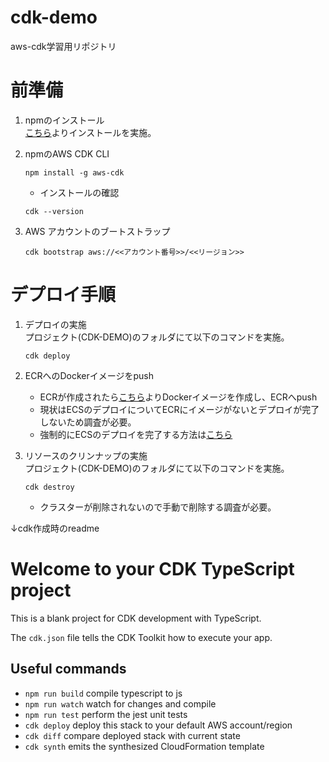 # cdk-demo
aws-cdk学習用リポジトリ

# 前準備

1. npmのインストール  
[こちら](https://docs.npmjs.com/downloading-and-installing-node-js-and-npm)よりインストールを実施。

1. npmのAWS CDK CLI 
    ```
    npm install -g aws-cdk
    ```   
   * インストールの確認
    ```
    cdk --version
    ```
1. AWS アカウントのブートストラップ
    ```
    cdk bootstrap aws://<<アカウント番号>>/<<リージョン>>
    ```   

# デプロイ手順

1. デプロイの実施  
    プロジェクト(CDK-DEMO)のフォルダにて以下のコマンドを実施。
    ```
    cdk deploy
    ```

1. ECRへのDockerイメージをpush
   * ECRが作成されたら[こちら](https://github.com/668yuuki/springboot-demo#aws-ecr%E3%81%B8%E3%81%AEpush%E6%89%8B%E9%A0%86)よりDockerイメージを作成し、ECRへpush 
   * 現状はECSのデプロイについてECRにイメージがないとデプロイが完了しないため調査が必要。
   * 強制的にECSのデプロイを完了する方法は[こちら](https://aws.amazon.com/jp/premiumsupport/knowledge-center/ecs-service-stuck-update-status/)
  
2. リソースのクリンナップの実施  
    プロジェクト(CDK-DEMO)のフォルダにて以下のコマンドを実施。
    ```
    cdk destroy
    ```
    * クラスターが削除されないので手動で削除する調査が必要。

↓cdk作成時のreadme
# Welcome to your CDK TypeScript project

This is a blank project for CDK development with TypeScript.

The `cdk.json` file tells the CDK Toolkit how to execute your app.

## Useful commands

* `npm run build`   compile typescript to js
* `npm run watch`   watch for changes and compile
* `npm run test`    perform the jest unit tests
* `cdk deploy`      deploy this stack to your default AWS account/region
* `cdk diff`        compare deployed stack with current state
* `cdk synth`       emits the synthesized CloudFormation template
  